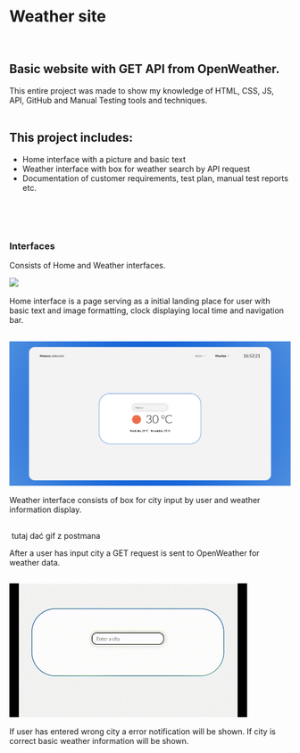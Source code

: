 # Weather site
<br>

## Basic website with GET API from OpenWeather.

This entire project was made to show my knowledge of HTML, CSS, JS, API, GitHub and Manual Testing tools and techniques.
<br>
<br>

## This project includes:
- Home interface with a picture and basic text
- Weather interface with box for weather search by API request
- Documentation of customer requirements, test plan, manual test reports etc.

##
<br>
<br>

### Interfaces

Consists of Home and Weather interfaces.

<img src="https://github.com/SeaaRaider/Images/blob/main/Home-Weather.gif"/>

Home interface is a page serving as a initial landing place for user with basic text and image formatting, clock displaying local time and navigation bar.
##

<img src="https://github.com/SeaaRaider/Images/blob/main/SS%20Weather%20page.png">

Weather interface consists of box for city input by user and weather information display.
##

<img src="">
tutaj dać gif z postmana

After a user has input city a GET request is sent to OpenWeather for weather data.
##

<img src="https://github.com/SeaaRaider/Images/blob/main/Weather%20box.gif">

If user has entered wrong city a error notification will be shown. If city is correct basic weather information will be shown.
##

[github]: https://github.com/SeaaRaider
[portfolio-website]: https://github.com/SeaaRaider/website
